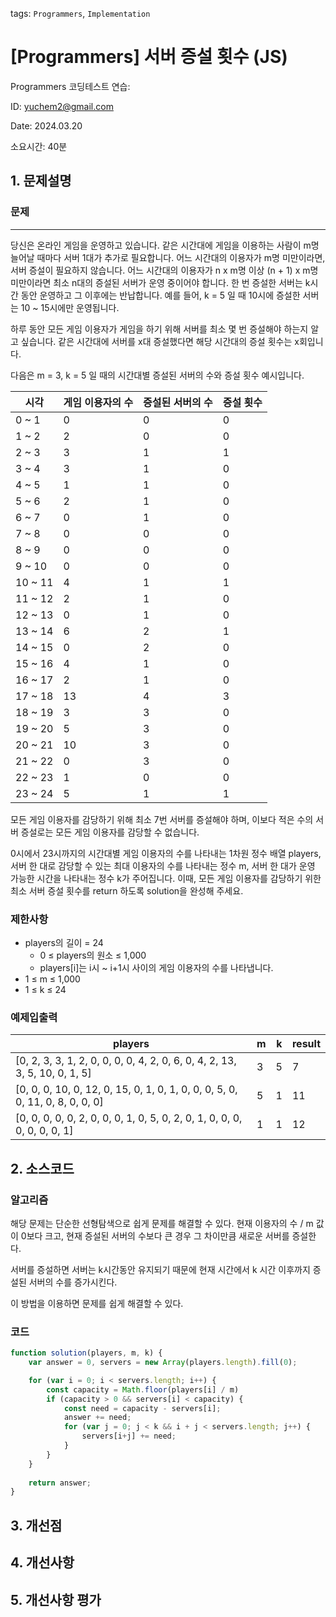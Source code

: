 tags: `Programmers`, `Implementation`
# [Programmers] 서버 증설 횟수 (JS)
Programmers 코딩테스트 연습: 

ID: yuchem2@gmail.com

Date: 2024.03.20

소요시간: 40분

## 1. 문제설명

### 문제
---

당신은 온라인 게임을 운영하고 있습니다. 같은 시간대에 게임을 이용하는 사람이 m명 늘어날 때마다 서버 1대가 추가로 필요합니다. 어느 시간대의 이용자가 m명 미만이라면, 서버 증설이 필요하지 않습니다. 어느 시간대의 이용자가 n x m명 이상 (n + 1) x m명 미만이라면 최소 n대의 증설된 서버가 운영 중이어야 합니다. 한 번 증설한 서버는 k시간 동안 운영하고 그 이후에는 반납합니다. 예를 들어, k = 5 일 때 10시에 증설한 서버는 10 ~ 15시에만 운영됩니다.

하루 동안 모든 게임 이용자가 게임을 하기 위해 서버를 최소 몇 번 증설해야 하는지 알고 싶습니다. 같은 시간대에 서버를 x대 증설했다면 해당 시간대의 증설 횟수는 x회입니다.

다음은 m = 3, k = 5 일 때의 시간대별 증설된 서버의 수와 증설 횟수 예시입니다.

| 시각      | 게임 이용자의 수 | 증설된 서버의 수 | 증설 횟수  |
|---------|-----------|-----------|--------|
| 0 ~ 1   | 0         | 0         | 0      |
| 1 ~ 2   | 2         | 0         | 0      |
| 2 ~ 3   | 3         | 1         | 1      |
| 3 ~ 4   | 3         | 1         | 0      |
| 4 ~ 5   | 1         | 1         | 0      |
| 5 ~ 6   | 2         | 1         | 0      |
| 6 ~ 7   | 0         | 1         | 0      |
| 7 ~ 8   | 0         | 0         | 0      |
| 8 ~ 9   | 0         | 0         | 0      |
| 9 ~ 10  | 0         | 0         | 0      |
| 10 ~ 11 | 4         | 1         | 1      |
| 11 ~ 12 | 2         | 1         | 0      |
| 12 ~ 13 | 0         | 1         | 0      |
| 13 ~ 14 | 6         | 2         | 1      |
| 14 ~ 15 | 0         | 2         | 0      |
| 15 ~ 16 | 4         | 1         | 0      |
| 16 ~ 17 | 2         | 1         | 0      |
| 17 ~ 18 | 13        | 4         | 3      |
| 18 ~ 19 | 3         | 3         | 0      |
| 19 ~ 20 | 5         | 3         | 0      |
| 20 ~ 21 | 10        | 3         | 0      |
| 21 ~ 22 | 0         | 3         | 0      |
| 22 ~ 23 | 1         | 0         | 0      |
| 23 ~ 24 | 5         | 1         | 1      |

모든 게임 이용자를 감당하기 위해 최소 7번 서버를 증설해야 하며, 이보다 적은 수의 서버 증설로는 모든 게임 이용자를 감당할 수 없습니다.

0시에서 23시까지의 시간대별 게임 이용자의 수를 나타내는 1차원 정수 배열 players, 서버 한 대로 감당할 수 있는 최대 이용자의 수를 나타내는 정수 m, 서버 한 대가 운영 가능한 시간을 나타내는 정수 k가 주어집니다. 이때, 모든 게임 이용자를 감당하기 위한 최소 서버 증설 횟수를 return 하도록 solution을 완성해 주세요.



### 제한사항
+ players의 길이 = 24
  + 0 ≤ players의 원소 ≤ 1,000
  + players[i]는 i시 ~ i+1시 사이의 게임 이용자의 수를 나타냅니다.
+ 1 ≤ m ≤ 1,000
+ 1 ≤ k ≤ 24

### 예제입출력

| players                                                                      | m | k | result  |
|------------------------------------------------------------------------------|---|---|---------|
| [0, 2, 3, 3, 1, 2, 0, 0, 0, 0, 4, 2, 0, 6, 0, 4, 2, 13, 3, 5, 10, 0, 1, 5]   | 3 | 5 | 7       |
| [0, 0, 0, 10, 0, 12, 0, 15, 0, 1, 0, 1, 0, 0, 0, 5, 0, 0, 11, 0, 8, 0, 0, 0] | 5 | 1 | 11      |
| [0, 0, 0, 0, 0, 2, 0, 0, 0, 1, 0, 5, 0, 2, 0, 1, 0, 0, 0, 0, 0, 0, 0, 1]     | 1 | 1 | 12      |


## 2. 소스코드

### 알고리즘

해당 문제는 단순한 선형탐색으로 쉽게 문제를 해결할 수 있다. 현재 이용자의 수 / m 값이 0보다 크고, 현재 증설된 서버의 수보다 큰 경우 그 차이만큼 새로운 서버를 증설한다.

서버를 증설하면 서버는 k시간동안 유지되기 때문에 현재 시간에서 k 시간 이후까지 증설된 서버의 수를 증가시킨다.

이 방법을 이용하면 문제를 쉽게 해결할 수 있다.


### 코드
```javascript
function solution(players, m, k) {
    var answer = 0, servers = new Array(players.length).fill(0);

    for (var i = 0; i < servers.length; i++) {
        const capacity = Math.floor(players[i] / m)
        if (capacity > 0 && servers[i] < capacity) {
            const need = capacity - servers[i];
            answer += need;
            for (var j = 0; j < k && i + j < servers.length; j++) {
                servers[i+j] += need;
            }
        }
    }
    
    return answer;
}
```
## 3. 개선점

## 4. 개선사항

## 5. 개선사항 평가

